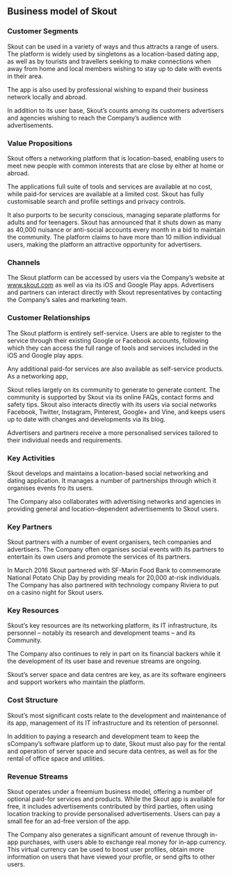 Business model of Skout
-----------------------

 ### Customer Segments

 Skout can be used in a variety of ways and thus attracts a range of users. The platform is widely used by singletons as a location-based dating app, as well as by tourists and travellers seeking to make connections when away from home and local members wishing to stay up to date with events in their area.

 The app is also used by professional wishing to expand their business network locally and abroad.

 In addition to its user base, Skout’s counts among its customers advertisers and agencies wishing to reach the Company’s audience with advertisements.

 ### Value Propositions

 Skout offers a networking platform that is location-based, enabling users to meet new people with common interests that are close by either at home or abroad.

 The applications full suite of tools and services are available at no cost, while paid-for services are available at a limited cost. Skout has fully customisable search and profile settings and privacy controls.

 It also purports to be security conscious, managing separate platforms for adults and for teenagers. Skout has announced that it shuts down as many as 40,000 nuisance or anti-social accounts every month in a bid to maintain the community. The platform claims to have more than 10 million individual users, making the platform an attractive opportunity for advertisers.

 ### Channels

 The Skout platform can be accessed by users via the Company’s website at www.skout.com as well as via its iOS and Google Play apps. Advertisers and partners can interact directly with Skout representatives by contacting the Company’s sales and marketing team.

 ### Customer Relationships

 The Skout platform is entirely self-service. Users are able to register to the service through their existing Google or Facebook accounts, following which they can access the full range of tools and services included in the iOS and Google play apps.

 Any additional paid-for services are also available as self-service products. As a networking app,

 Skout relies largely on its community to generate to generate content. The community is supported by Skout via its online FAQs, contact forms and safety tips. Skout also interacts directly with its users via social networks Facebook, Twitter, Instagram, Pinterest, Google+ and Vine, and keeps users up to date with changes and developments via its blog.

 Advertisers and partners receive a more personalised services tailored to their individual needs and requirements.

 ### Key Activities

 Skout develops and maintains a location-based social networking and dating application. It manages a number of partnerships through which it organises events fro its users.

 The Company also collaborates with advertising networks and agencies in providing general and location-dependent advertisements to Skout users.

 ### Key Partners

 Skout partners with a number of event organisers, tech companies and advertisers. The Company often organises social events with its partners to entertain its own users and promote the services of its partners.

 In March 2016 Skout partnered with SF-Marin Food Bank to commemorate National Potato Chip Day by providing meals for 20,000 at-risk individuals. The Company has also partnered with technology company Riviera to put on a casino night for Skout users.

 ### Key Resources

 Skout’s key resources are its networking platform, its IT infrastructure, its personnel – notably its research and development teams – and its Community.

 The Company also continues to rely in part on its financial backers while it the development of its user base and revenue streams are ongoing.

 Skout’s server space and data centres are key, as are its software engineers and support workers who maintain the platform.

 ### Cost Structure

 Skout’s most significant costs relate to the development and maintenance of its app, management of its IT infrastructure and its retention of personnel.

 In addition to paying a research and development team to keep the sCompany’s software platform up to date, Skout must also pay for the rental and operation of server space and secure data centres, as well as for the rental of office space and utilities.

 ### Revenue Streams

 Skout operates under a freemium business model, offering a number of optional paid-for services and products. While the Skout app is available for free, it includes advertisements contributed by third parties, often using location tracking to provide personalised advertisements. Users can pay a small fee for an ad-free version of the app.

 The Company also generates a significant amount of revenue through in-app purchases, with users able to exchange real money for in-app currency. This virtual currency can be used to boost user profiles, obtain more information on users that have viewed your profile, or send gifts to other users.